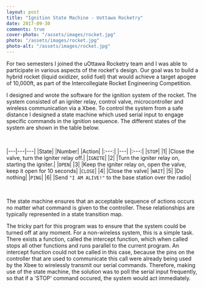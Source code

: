 ```yaml
---
layout: post
title: "Ignition State Machine - Uottawa Rocketry"
date: 2017-09-30
comments: true
cover-photo: "/assets/images/rocket.jpg"
photo: "/assets/images/rocket.jpg"
photo-alt: "/assets/images/rocket.jpg"
---
```


For two semesters I joined the uOttawa Rocketry team and I was able to participate in various aspects of the rocket's design. Our goal was to build a hybrid rocket (liquid oxidizer, solid fuel) that would achieve a target apogee of 10,000ft, as part of the Intercollegiate Rocket Engineering Competition.

I designed and wrote the software for the ignition system of the rocket. The system consisted of an igniter relay, control valve, microcontroller and wireless communication via a Xbee. To control the system from a safe distance I designed a state machine which used serial input to engage specific commands in the ignition sequence. The different states of the system are shown in the table below. 

<br>
<center></center>

|---|---|---|
|State| |Number| |Action|
|:---:| |---| |:---:|
|`STOP`| |1| |Close the valve, turn the igniter relay off.|
|`IGNITE`| |2| |Turn the igniter relay on, starting the igniter.|
|`OPEN`| |3| |Keep the igniter relay on, open the valve, keep it open for 10 seconds|
|`CLOSE`| |4| |Close the valve|
|`WAIT`| |5| |Do nothing|
|`PING`| |6| |Send ``"I AM ALIVE!"`` to the base station over the radio|


<br>

The state machine ensures that an acceptable sequence of actions occurs no matter what command is given to the controller. These relationships are typically represented in a state transition map.

<!-- Insert picture of state map -->

The tricky part for this program was to ensure that the system could be turned off at any moment. For a non-wireless system, this is a simple task. There exists a function, called the intercept function, which when called stops all other functions and runs parallel to the current program.  An intercept function could not be called in this case, because the pins on the controller that are used to communicate this call were already being used by the Xbee to wirelessly transmit our serial commands. Therefore, making use of the state machine, the solution was to poll the serial input frequently, so that if a 'STOP' command occured, the system would act immediately.



